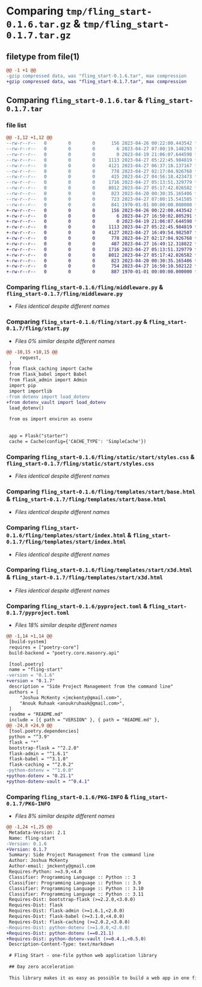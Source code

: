 # Comparing `tmp/fling_start-0.1.6.tar.gz` & `tmp/fling_start-0.1.7.tar.gz`

## filetype from file(1)

```diff
@@ -1 +1 @@
-gzip compressed data, was "fling_start-0.1.6.tar", max compression
+gzip compressed data, was "fling_start-0.1.7.tar", max compression
```

## Comparing `fling_start-0.1.6.tar` & `fling_start-0.1.7.tar`

### file list

```diff
@@ -1,12 +1,12 @@
--rw-r--r--   0        0        0      156 2023-04-26 00:22:00.443542 fling_start-0.1.6/README.md
--rw-r--r--   0        0        0        6 2023-04-27 07:00:19.148293 fling_start-0.1.6/VERSION
--rw-r--r--   0        0        0        0 2023-04-19 21:06:07.644598 fling_start-0.1.6/fling/__init__.py
--rw-r--r--   0        0        0     1113 2023-04-27 05:22:45.984819 fling_start-0.1.6/fling/middleware.py
--rw-r--r--   0        0        0     4121 2023-04-27 06:37:18.137167 fling_start-0.1.6/fling/start.py
--rw-r--r--   0        0        0      778 2023-04-27 02:17:04.926768 fling_start-0.1.6/fling/static/start/styles.css
--rw-r--r--   0        0        0      415 2023-04-27 04:56:18.423473 fling_start-0.1.6/fling/templates/admin/index.html
--rw-r--r--   0        0        0     1716 2023-04-27 05:13:51.329779 fling_start-0.1.6/fling/templates/start/base.html
--rw-r--r--   0        0        0     8012 2023-04-27 05:17:42.026582 fling_start-0.1.6/fling/templates/start/index.html
--rw-r--r--   0        0        0      823 2023-04-20 00:30:35.165486 fling_start-0.1.6/fling/templates/start/x3d.html
--rw-r--r--   0        0        0      723 2023-04-27 07:00:15.541505 fling_start-0.1.6/pyproject.toml
--rw-r--r--   0        0        0      841 1970-01-01 00:00:00.000000 fling_start-0.1.6/PKG-INFO
+-rw-r--r--   0        0        0      156 2023-04-26 00:22:00.443542 fling_start-0.1.7/README.md
+-rw-r--r--   0        0        0        6 2023-04-27 16:50:02.805291 fling_start-0.1.7/VERSION
+-rw-r--r--   0        0        0        0 2023-04-19 21:06:07.644598 fling_start-0.1.7/fling/__init__.py
+-rw-r--r--   0        0        0     1113 2023-04-27 05:22:45.984819 fling_start-0.1.7/fling/middleware.py
+-rw-r--r--   0        0        0     4127 2023-04-27 16:49:54.982507 fling_start-0.1.7/fling/start.py
+-rw-r--r--   0        0        0      778 2023-04-27 02:17:04.926768 fling_start-0.1.7/fling/static/start/styles.css
+-rw-r--r--   0        0        0      487 2023-04-27 16:49:12.318822 fling_start-0.1.7/fling/templates/admin/index.html
+-rw-r--r--   0        0        0     1716 2023-04-27 05:13:51.329779 fling_start-0.1.7/fling/templates/start/base.html
+-rw-r--r--   0        0        0     8012 2023-04-27 05:17:42.026582 fling_start-0.1.7/fling/templates/start/index.html
+-rw-r--r--   0        0        0      823 2023-04-20 00:30:35.165486 fling_start-0.1.7/fling/templates/start/x3d.html
+-rw-r--r--   0        0        0      754 2023-04-27 16:50:10.502122 fling_start-0.1.7/pyproject.toml
+-rw-r--r--   0        0        0      887 1970-01-01 00:00:00.000000 fling_start-0.1.7/PKG-INFO
```

### Comparing `fling_start-0.1.6/fling/middleware.py` & `fling_start-0.1.7/fling/middleware.py`

 * *Files identical despite different names*

### Comparing `fling_start-0.1.6/fling/start.py` & `fling_start-0.1.7/fling/start.py`

 * *Files 0% similar despite different names*

```diff
@@ -10,15 +10,15 @@
     request,
 )
 from flask_caching import Cache
 from flask_babel import Babel
 from flask_admin import Admin
 import pip
 import importlib
-from dotenv import load_dotenv
+from dotenv_vault import load_dotenv
 load_dotenv()
 
 from os import environ as osenv
 
 
 app = Flask("starter")
 cache = Cache(config={'CACHE_TYPE': 'SimpleCache'})
```

### Comparing `fling_start-0.1.6/fling/static/start/styles.css` & `fling_start-0.1.7/fling/static/start/styles.css`

 * *Files identical despite different names*

### Comparing `fling_start-0.1.6/fling/templates/start/base.html` & `fling_start-0.1.7/fling/templates/start/base.html`

 * *Files identical despite different names*

### Comparing `fling_start-0.1.6/fling/templates/start/index.html` & `fling_start-0.1.7/fling/templates/start/index.html`

 * *Files identical despite different names*

### Comparing `fling_start-0.1.6/fling/templates/start/x3d.html` & `fling_start-0.1.7/fling/templates/start/x3d.html`

 * *Files identical despite different names*

### Comparing `fling_start-0.1.6/pyproject.toml` & `fling_start-0.1.7/pyproject.toml`

 * *Files 18% similar despite different names*

```diff
@@ -1,14 +1,14 @@
 [build-system]
 requires = ["poetry-core"]
 build-backend = "poetry.core.masonry.api"
 
 [tool.poetry]
 name = "fling-start"
-version = "0.1.6"
+version = "0.1.7"
 description = "Side Project Management from the command line"
 authors = [
     "Joshua McKenty <jmckenty@gmail.com>",
     "Anouk Ruhaak <anoukruhaak@gmail.com>",
 ]
 readme = "README.md"
 include = [{ path = "VERSION" }, { path = "README.md" }, 
@@ -24,8 +24,9 @@
 [tool.poetry.dependencies]
 python = "^3.9"
 flask = "*"
 bootstrap-flask = "^2.2.0"
 flask-admin = "^1.6.1"
 flask-babel = "^3.1.0"
 flask-caching = "^2.0.2"
-python-dotenv = "^1.0.0"
+python-dotenv = "0.21.1"
+python-dotenv-vault = "^0.4.1"
```

### Comparing `fling_start-0.1.6/PKG-INFO` & `fling_start-0.1.7/PKG-INFO`

 * *Files 8% similar despite different names*

```diff
@@ -1,24 +1,25 @@
 Metadata-Version: 2.1
 Name: fling-start
-Version: 0.1.6
+Version: 0.1.7
 Summary: Side Project Management from the command line
 Author: Joshua McKenty
 Author-email: jmckenty@gmail.com
 Requires-Python: >=3.9,<4.0
 Classifier: Programming Language :: Python :: 3
 Classifier: Programming Language :: Python :: 3.9
 Classifier: Programming Language :: Python :: 3.10
 Classifier: Programming Language :: Python :: 3.11
 Requires-Dist: bootstrap-flask (>=2.2.0,<3.0.0)
 Requires-Dist: flask
 Requires-Dist: flask-admin (>=1.6.1,<2.0.0)
 Requires-Dist: flask-babel (>=3.1.0,<4.0.0)
 Requires-Dist: flask-caching (>=2.0.2,<3.0.0)
-Requires-Dist: python-dotenv (>=1.0.0,<2.0.0)
+Requires-Dist: python-dotenv (==0.21.1)
+Requires-Dist: python-dotenv-vault (>=0.4.1,<0.5.0)
 Description-Content-Type: text/markdown
 
 # Fling Start - one-file python web application library
 
 ## Day zero acceleration
 
 This library makes it as easy as possible to build a web app in one file.
```

